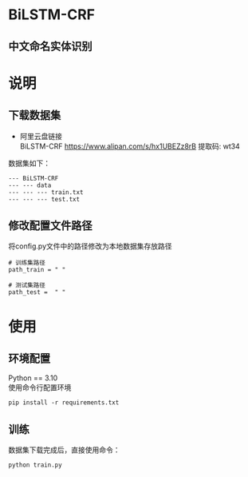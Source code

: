 # BiLSTM-CRF
## 中文命名实体识别

# 说明  
## 下载数据集  
* 阿里云盘链接  
BiLSTM-CRF
https://www.alipan.com/s/hx1UBEZz8rB
提取码: wt34  

数据集如下：  
```
--- BiLSTM-CRF
--- --- data
--- --- --- train.txt
--- --- --- test.txt
```
## 修改配置文件路径
将config.py文件中的路径修改为本地数据集存放路径
```
# 训练集路径
path_train = " "

# 测试集路径
path_test =  " "
```

# 使用
## 环境配置
Python == 3.10  
使用命令行配置环境
```
pip install -r requirements.txt
```
## 训练
数据集下载完成后，直接使用命令：
```
python train.py
```
